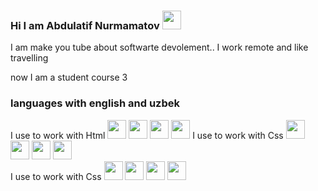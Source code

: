 ### Hi I am Abdulatif  Nurmamatov <img src="https://media2.giphy.com/media/w1OBpBd7kJqHrJnJ13/giphy.gif?cid=ecf05e47wluhklvxgpmz56his55n2kub74xmv0zucki27lk2&rid=giphy.gif&ct=s" width="30"/>
I am make you tube about softwarte devolement..
I work remote and like travelling

now I am a student course 3

### languages with english and uzbek

I use to work with Html <img src="https://brandslogos.com/wp-content/uploads/images/large/html-logo-black-and-white.png"  width="30"/> <img src="https://brandslogos.com/wp-content/uploads/images/large/html-logo-black-and-white.png"  width="30"/> <img src="https://brandslogos.com/wp-content/uploads/images/large/html-logo-black-and-white.png"  width="30"/> <img src="https://brandslogos.com/wp-content/uploads/images/large/html-logo-black-and-white.png"  width="30"/>
I use to work with Css  <img src="https://brandslogos.com/wp-content/uploads/images/large/css-logo-black-and-white.png" width="30"/>   <img src="https://brandslogos.com/wp-content/uploads/images/large/css-logo-black-and-white.png" width="30"/>     <img src="https://brandslogos.com/wp-content/uploads/images/large/css-logo-black-and-white.png" width="30"/>   <img src="https://brandslogos.com/wp-content/uploads/images/large/css-logo-black-and-white.png" width="30"/>          
I use to work with Css   <img src="https://t3.ftcdn.net/jpg/03/20/95/62/360_F_320956250_PR01lyL9c8EcOlMUb9PXSWyBJN3GirFx.jpg" width="30"/>  <img src="https://t3.ftcdn.net/jpg/03/20/95/62/360_F_320956250_PR01lyL9c8EcOlMUb9PXSWyBJN3GirFx.jpg" width="30"/>  <img src="https://t3.ftcdn.net/jpg/03/20/95/62/360_F_320956250_PR01lyL9c8EcOlMUb9PXSWyBJN3GirFx.jpg" width="30"/>  <img src="https://t3.ftcdn.net/jpg/03/20/95/62/360_F_320956250_PR01lyL9c8EcOlMUb9PXSWyBJN3GirFx.jpg" width="30"/>
 

